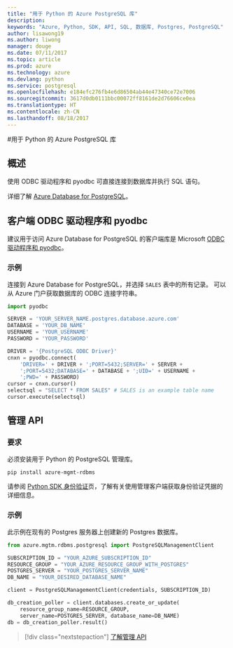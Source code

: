 ```yaml
---
title: "用于 Python 的 Azure PostgreSQL 库"
description: 
keywords: "Azure, Python, SDK, API, SQL, 数据库, Postgres, PostgreSQL"
author: lisawong19
ms.author: liwong
manager: douge
ms.date: 07/11/2017
ms.topic: article
ms.prod: azure
ms.technology: azure
ms.devlang: python
ms.service: postgresql
ms.openlocfilehash: e184efc276fb4e6d86504ab44e47340ce72e7006
ms.sourcegitcommit: 3617d0db0111bbc00072ff8161de2d76606ce0ea
ms.translationtype: HT
ms.contentlocale: zh-CN
ms.lasthandoff: 08/18/2017
---
```

#<a name="azure-postgresql-libraries-for-python"></a>用于 Python 的 Azure PostgreSQL 库

## <a name="overview"></a>概述
使用 ODBC 驱动程序和 pyodbc 可直接连接到数据库并执行 SQL 语句。

详细了解 [Azure Database for PostgreSQL](https://docs.microsoft.com/azure/postgresql/)。

## <a name="client-odbc-driver-and-pyodbc"></a>客户端 ODBC 驱动程序和 pyodbc
建议用于访问 Azure Database for PostgreSQL 的客户端库是 Microsoft [ODBC 驱动程序和 pyodbc](https://docs.microsoft.com/azure/sql-database/sql-database-connect-query-python#install-the-python-and-database-communication-libraries)。

### <a name="example"></a>示例 

连接到 Azure Database for PostgreSQL，并选择 `SALES` 表中的所有记录。 可以从 Azure 门户获取数据库的 ODBC 连接字符串。

```python
import pyodbc

SERVER = 'YOUR_SERVER_NAME.postgres.database.azure.com'
DATABASE = 'YOUR_DB_NAME'
USERNAME = 'YOUR_USERNAME'
PASSWORD = 'YOUR_PASSWORD'

DRIVER = '{PostgreSQL ODBC Driver}'
cnxn = pyodbc.connect(
    'DRIVER=' + DRIVER + ';PORT=5432;SERVER=' + SERVER +
    ';PORT=5432;DATABASE=' + DATABASE + ';UID=' + USERNAME +
    ';PWD=' + PASSWORD)
cursor = cnxn.cursor()
selectsql = "SELECT * FROM SALES" # SALES is an example table name
cursor.execute(selectsql)
```

## <a name="management-api"></a>管理 API
### <a name="requirements"></a>要求
必须安装用于 Python 的 PostgreSQL 管理库。
```bash
pip install azure-mgmt-rdbms
```

请参阅 [Python SDK 身份验证](https://docs.microsoft.com/python/azure/python-sdk-azure-authenticate)页，了解有关使用管理客户端获取身份验证凭据的详细信息。

### <a name="example"></a>示例
此示例在现有的 Postgres 服务器上创建新的 Postgres 数据库。
```python
from azure.mgtm.rdbms.postgresql import PostgreSQLManagementClient

SUBSCRIPTION_ID = "YOUR_AZURE_SUBSCRIPTION_ID"
RESOURCE_GROUP = "YOUR_AZURE_RESOURCE_GROUP_WITH_POSTGRES"
POSTGRES_SERVER = "YOUR_POSTGRES_SERVER_NAME"
DB_NAME = "YOUR_DESIRED_DATABASE_NAME"

client = PostgreSQLManagementClient(credentials, SUBSCRIPTION_ID)

db_creation_poller = client.databases.create_or_update(
    resource_group_name=RESOURCE_GROUP,
    server_name=POSTGRES_SERVER, database_name=DB_NAME)
db = db_creation_poller.result()
```

> [!div class="nextstepaction"]
> [了解管理 API](/python/api/overview/azure/postgresql/managementlibrary)


